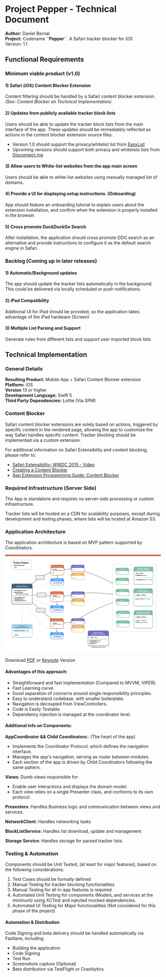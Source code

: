 # Project Pepper - Technical Document
**Author:**  Daniel Bernal <br>
**Project:**  Codename **¨Pepper¨**.  A Safari tracker blocker for iOS<br>
Version: 1.1

## Functional Requirements

### Minimum viable product (v1.0)

#### 1) Safari (iOS) Content Blocker Extension
Content filtering should be handled by a Safari content blocker extension. _(See: Content Blocker on Technical Implementation)_

#### 2) Updates from publicly available tracker block lists
Users should be able to update the tracker block lists from the main interface of the app.   These updates should be immediately reflected as actions in the content blocker extension source files.   

- Version 1.0 should support the privacy/whitelist list from [EasyList](https://easylist.to/)
- Upcoming versions should support both privacy and whitelists lists from [Disconnect.me](https://github.com/disconnectme/disconnect-tracking-protection)

#### 3) Allow users to White-list websites from the app main screen
Users should be able to white-list websites using manually managed list of domains.

#### 4) Provide a UI for displaying setup instructions. (Onboarding)
App should feature an onboarding tutorial to explain users about the extension installation, and confirm when the extension is properly installed in the browser.

#### 5) Cross promote DuckDuckGo Search
After installation, the application should cross promote DDG search as an alternative and provide instructions to configure it as the default search engine in Safari.

### Backlog (Coming up in later releases)

#### 1) Automatic/Background updates
The app should update the tracker lists automatically in the background.  This could be delivered via locally scheduled or push notifications.

#### 2) iPad Compatibility
Additional UI for iPad should be provided, so the application takes advantage of the iPad hardware (Screen)

#### 3) Multiple List Parsing and Support
Generate rules from different lists and support user imported block lists

## Technical Implementation

### General Details

**Resulting Product:**  Mobile App + Safari Content Blocker extension <br>
**Platform:** iOS <br>
**Version** 13 or higher <br>
**Development Language:** Swift 5 <br>
**Third Party Dependencies:** Lottie (Via SPM)<br>

### Content Blocker
Safari content blocker extensions are solely based on actions, triggered by specific content in the rendered page, allowing the app to customize the way Safari handles specific content.   Tracker blocking should be implemented via a custom extension.

For additional information on Safari Extensibility and content blocking, please refer to:

- [Safari Extensibility: WWDC 2015 - Video](https://developer.apple.com/videos/play/wwdc2015/511/)
- [Creating a Content Blocker](https://developer.apple.com/documentation/safariservices/creating_a_content_blocker#//apple_ref/doc/uid/TP40016265)
- [App Extension Programming Guide: Content Blocker](https://developer.apple.com/library/archive/documentation/General/Conceptual/ExtensibilityPG/ContentBlocker.html)

### Required Infrastructure (Server Side)
The App is standalone and requires no server-side processing or custom infrastructure.

Tracker lists will be hosted on a CDN for scalability purposes, except during development and testing phases, where lists will be hosted at Amazon S3.


### Application Architecture
The application architecture is based on MVP pattern supported by Coordinators.

![](docs/architecture.jpeg)

Download [PDF](docs/architecture.pdf) or [Keynote](docs/architecture.key) Version

#### Advantages of this approach:
- Straightforward and fast implementation (Compared to MVVM, VIPER).
- Fast Learning curve.
- Good separation of concerns around single responsibility principles.
- Easy to understand codebase, with smaller boilerplate.
- Navigation is decoupled from ViewControllers.
- Code is Easily Testable.
- Dependency injection is managed at the coordinator level.

#### Additional info on Components:

**AppCoordinator && Child Coordinators:**:  (The heart of the app)

- Implements the Coordinator Protocol, which defines the navigation interface.
- Manages the app's navigation, serving as router between modules.
- Each section of the app is driven by Child Coordinators following the same pattern.

**Views**: Dumb views responsible for:

- Enable user interactions and displays the domain model.   
- Each view relies on a single Presenter class, and conforms to its own protocol.

**Presenters**: Handles Business logic and communication between views and services.

**NetworkClient**: Handles networking tasks

**BlockListService**: Handles list download, update and management

**Storage Service**: Handles storage for parsed tracker lists.


### Testing & Automation
Components should be Unit Tested, (at least for major features), based on the following considerations:

1. Test Cases should be formally defined
2. Manual Testing for tracker blocking functionalities
3. Manual Testing for all in-app features is required
4. Automated Unit Testing for components (Models, and services at the minimum) using XCTest and injected mocked dependencies.
5. Automated UI Testing for Major functionalities (Not considered for this phase of the project)


#### Automation & Distribution
Code Signing and beta delivery should be handled automatically via Fastlane, including.

- Building the application
- Code Signing
- Test Run
- Screenshots capture (Optional)
- Beta distribution via TestFlight or Crashlytics
